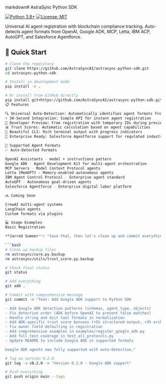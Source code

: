 markdown# AstraSync Python SDK

[![Python 3.8+](https://img.shields.io/badge/python-3.8+-blue.svg)](https://www.python.org/downloads/)
[![License: MIT](https://img.shields.io/badge/License-MIT-yellow.svg)](https://opensource.org/licenses/MIT)

Universal AI agent registration with blockchain compliance tracking. Auto-detects agent formats from OpenAI, Google ADK, MCP, Letta, IBM ACP, AutoGPT, and Salesforce Agentforce.

## 🚀 Quick Start

```bash
# Clone the repository
git clone https://github.com/AstraSyncAI/astrasync-python-sdk.git
cd astrasync-python-sdk

# Install in development mode
pip install -e .

# Or install from GitHub directly
pip install git+https://github.com/AstraSyncAI/astrasync-python-sdk.git
📋 Features

🔍 Universal Auto-Detection: Automatically identifies agent formats from major frameworks
⚡ 30-Second Integration: Simple API for instant agent registration
🎯 Developer Preview: Free registration with temporary IDs during preview
📊 Trust Scores: Automatic calculation based on agent capabilities
🎨 Beautiful CLI: Rich terminal output with progress indicators
🏢 Enterprise Ready: Salesforce Agentforce support for regulated industries

🤖 Supported Agent Formats
✅ Auto-Detected Formats

OpenAI Assistants - model + instructions pattern
Google ADK - Agent Development Kit for multi-agent orchestration
MCP Servers - Model Context Protocol agents
Letta (MemGPT) - Memory-enabled autonomous agents
IBM Agent Control Protocol - Enterprise agent standard
AutoGPT - Autonomous goal-driven agents
Salesforce Agentforce - Enterprise digital labor platform

🔜 Coming Soon

CrewAI multi-agent systems
LangChain agents
Custom formats via plugins

💻 Usage Examples
Basic Registration

**Jarred Sumner**: "Save that, then let's clean up and commit everything:"

```bash
# Clean up backup files
rm astrasync/core.py.backup
rm astrasync/utils/trust_score.py.backup

# Check final status
git status

# Add everything
git add .

# Commit with comprehensive message
git commit -m "feat: Add Google ADK support to Python SDK

- Add Google ADK detection patterns (schemas, agent_type, objects)
- Fix detection order (ADK before OpenAI to prevent false matches)  
- Handle string and dict tool formats in normalization
- Add ADK-specific trust score bonuses (+5% structured output, +3% orchestration, +2% session management)
- Fix owner field defaulting in registration
- Add comprehensive examples in examples/register_google_adk.py
- Add full test coverage in test_all_protocols.py
- Update README to include Google ADK in supported formats

Google ADK agents now fully supported with auto-detection."

# Tag as version 0.2.0
git tag -a v0.2.0 -m "Version 0.2.0 - Google ADK support"

# Push everything
git push origin main --tags
